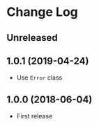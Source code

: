 # Change Log

## Unreleased

## 1.0.1 (2019-04-24)

* Use `Error` class

## 1.0.0 (2018-06-04)

* First release
